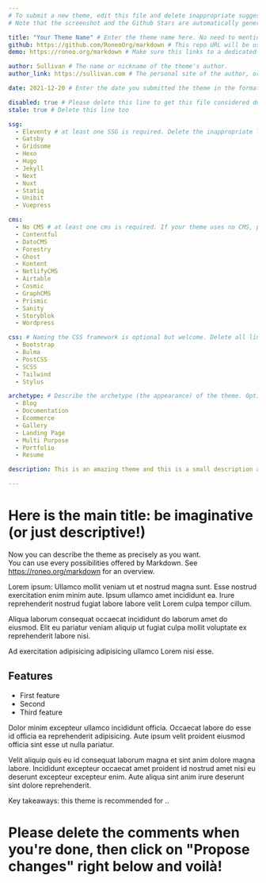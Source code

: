 ```yaml
---
# To submit a new theme, edit this file and delete inappropriate suggestions.
# Note that the screenshot and the Github Stars are automatically generated.

title: "Your Theme Name" # Enter the theme name here. No need to mention the SSG at this point.
github: https://github.com/RoneoOrg/markdown # This repo URL will be used to generate Github stats (Stars, Forks, Last Update)
demo: https://roneo.org/markdown # Make sure this links to a dedicated demo, and not a personal/business site. The demo url must use httpS.

author: Sullivan # The name or nickname of the theme's author.
author_link: https://sullivan.com # The personal site of the author, or a Github/Gitlab/Twitter link, for a proper acknowledgement. Delete this line if none is available.

date: 2021-12-20 # Enter the date you submitted the theme in the format YYYY-MM-DD.

disabled: true # Please delete this line to get this file considered during the next build.
stale: true # Delete this line too

ssg:
  - Eleventy # at least one SSG is required. Delete the inappropriate lines.
  - Gatsby
  - Gridsome
  - Hexo
  - Hugo
  - Jekyll
  - Next
  - Nuxt
  - Statiq
  - Unibit
  - Vuepress

cms:
  - No CMS # at least one cms is required. If your theme uses no CMS, please leave a line with "No CMS"
  - Contentful
  - DatoCMS
  - Forestry
  - Ghost
  - Kontent
  - NetlifyCMS
  - Airtable
  - Cosmic
  - GraphCMS
  - Prismic
  - Sanity
  - Storyblok
  - Wordpress

css: # Naming the CSS framework is optional but welcome. Delete all lines if required.
  - Bootstrap 
  - Bulma
  - PostCSS
  - SCSS
  - Tailwind
  - Stylus

archetype: # Describe the archetype (the appearance) of the theme. Optional but warmly recommended. Delete the inappropriate lines.
  - Blog
  - Documentation
  - Ecommerce
  - Gallery
  - Landing Page
  - Multi Purpose
  - Portfolio
  - Resume

description: This is an amazing theme and this is a small description about it! # Describe the theme in a sentence

---
```


# Here is the main title: be imaginative (or just descriptive!)

Now you can describe the theme as precisely as you want.  
You can use every possibilities offered by Markdown. See https://roneo.org/markdown for an overview.

Lorem ipsum: Ullamco mollit veniam ut et nostrud magna sunt. Esse nostrud exercitation enim minim aute. Ipsum ullamco amet incididunt ea. Irure reprehenderit nostrud fugiat labore labore velit Lorem culpa tempor cillum.

Aliqua laborum consequat occaecat incididunt do laborum amet do eiusmod. Elit eu pariatur veniam aliquip ut fugiat culpa mollit voluptate ex reprehenderit labore nisi.

Ad exercitation adipisicing adipisicing ullamco Lorem nisi esse.

## Features

* First feature
* Second
* Third feature

Dolor minim excepteur ullamco incididunt officia. Occaecat labore do esse id officia ea reprehenderit adipisicing. Aute ipsum velit proident eiusmod officia sint esse ut nulla pariatur.

Velit aliquip quis eu id consequat laborum magna et sint anim dolore magna labore. Incididunt excepteur occaecat amet proident id nostrud amet nisi eu deserunt excepteur excepteur enim. Aute aliqua sint anim irure deserunt sint dolore reprehenderit.

Key takeaways: this theme is recommended for ..

# Please delete the comments when you're done, then click on "Propose changes" right below and voilà!

